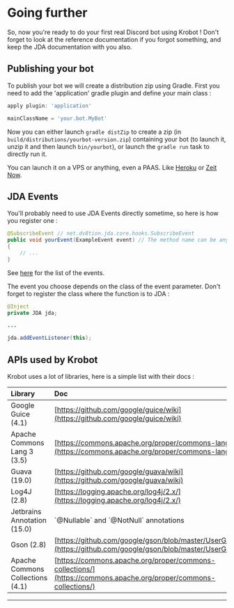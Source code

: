 # Going further

So, now you're ready to do your first real Discord bot using Krobot ! Don't forget to look at the reference documentation if you forgot something, and keep the JDA documentation with you also.

## Publishing your bot

To publish your bot we will create a distribution zip using Gradle. First you need to add the 'application' gradle plugin and define your main class :

```groovy
apply plugin: 'application'

mainClassName = 'your.bot.MyBot'
```

Now you can either launch `gradle distZip` to create a zip \(in `build/distributions/yourbot-version.zip`\) containing your bot \(to launch it, unzip it and then launch `bin/yourbot`\), or launch the `gradle run` task to directly run it.

You can launch it on a VPS or anything, even a PAAS. Like [Heroku](http://heroku.com/) or [Zeit Now](https://zeit.co/now/).

## JDA Events

You'll probably need to use JDA Events directly sometime, so here is how you register one :

```java
@SubscribeEvent // net.dv8tion.jda.core.hooks.SubscribeEvent
public void yourEvent(ExampleEvent event) // The method name can be anything
{
    // ...
}
```

See [here](https://github.com/DV8FromTheWorld/JDA/tree/master/src/main/java/net/dv8tion/jda/core/events) for the list of the events.

The event you choose depends on the class of the event parameter. Don't forget to register the class where the function is to JDA :

```java
@Inject
private JDA jda;

...

jda.addEventListener(this);
```

## APIs used by Krobot

Krobot uses a lot of libraries, here is a simple list with their docs :

| Library | Doc |
| :--- | :--- |
| Google Guice \(4.1\) | [https://github.com/google/guice/wiki](https://github.com/google/guice/wiki) |
| Apache Commons Lang 3 \(3.5\) | [https://commons.apache.org/proper/commons-lang/](https://commons.apache.org/proper/commons-lang/) |
| Guava \(19.0\) | [https://github.com/google/guava/wiki](https://github.com/google/guava/wiki) |
| Log4J \(2.8\) | [https://logging.apache.org/log4j/2.x/](https://logging.apache.org/log4j/2.x/) |
| Jetbrains Annotation \(15.0\) | \`@Nullable\` and \`@NotNull\` annotations |
| Gson \(2.8\) | [https://github.com/google/gson/blob/master/UserGuide.md](https://github.com/google/gson/blob/master/UserGuide.md) |
| Apache Commons Collections \(4.1\) | [https://commons.apache.org/proper/commons-collections/](https://commons.apache.org/proper/commons-collections/) |

---



